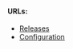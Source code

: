 #### URLs:
- [Releases](https://github.com/kubernetes-sigs/kind/releases)
- [Configuration](https://kind.sigs.k8s.io/docs/user/configuration/)
